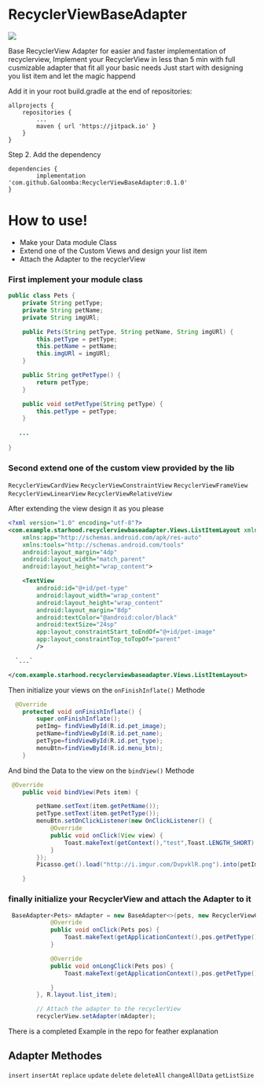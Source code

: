 # RecyclerViewBaseAdapter
[![](https://jitpack.io/v/Galoomba/RecyclerViewBaseAdapter.svg)](https://jitpack.io/#Galoomba/RecyclerViewBaseAdapter)

Base RecyclerView Adapter for easier and faster implementation of recyclerview, 
Implement your RecyclerView in less than 5 min with full cusmizable adapter that fit all your basic needs
Just start with designing you list item and let the magic happend 

Add it in your root build.gradle at the end of repositories:

	allprojects {
		repositories {
			...
			maven { url 'https://jitpack.io' }
		}
	}
Step 2. Add the dependency

	dependencies {
	        implementation 'com.github.Galoomba:RecyclerViewBaseAdapter:0.1.0'
	}

# How to use!
* Make your Data module Class
* Extend one of the Custom Views and design your list item 
* Attach the Adapter to the recyclerView

### First implement your module class
``` java
public class Pets {
    private String petType;
    private String petName;
    private String imgURl;

    public Pets(String petType, String petName, String imgURl) {
        this.petType = petType;
        this.petName = petName;
        this.imgURl = imgURl;
    }

    public String getPetType() {
        return petType;
    }

    public void setPetType(String petType) {
        this.petType = petType;
    }
    
   ...
   
}
```

### Second extend one of the custom view provided by the lib 
`RecyclerViewCardView`  `RecyclerViewConstraintView`  `RecyclerViewFrameView`  `RecyclerViewLinearView`  `RecyclerViewRelativeView`

After extending the view design it as you please  
```XML
<?xml version="1.0" encoding="utf-8"?>
<com.example.starhood.recyclerviewbaseadapter.Views.ListItemLayout xmlns:android="http://schemas.android.com/apk/res/android"
    xmlns:app="http://schemas.android.com/apk/res-auto"
    xmlns:tools="http://schemas.android.com/tools"
    android:layout_margin="4dp"
    android:layout_width="match_parent"
    android:layout_height="wrap_content">

    <TextView
        android:id="@+id/pet-type"
        android:layout_width="wrap_content"
        android:layout_height="wrap_content"
        android:layout_margin="8dp"
        android:textColor="@android:color/black"
        android:textSize="24sp"
        app:layout_constraintStart_toEndOf="@+id/pet-image"
        app:layout_constraintTop_toTopOf="parent"
        />

  `...`

</com.example.starhood.recyclerviewbaseadapter.Views.ListItemLayout>
```
Then initialize your views on the `onFinishInflate()` Methode
```Java
  @Override
    protected void onFinishInflate() {
        super.onFinishInflate();
        petImg= findViewById(R.id.pet_image);
        petName=findViewById(R.id.pet_name);
        petType=findViewById(R.id.pet_type);
        menuBtn=findViewById(R.id.menu_btn);
    }
```

And bind the Data to the view on the `bindView()` Methode 
```Java
 @Override
    public void bindView(Pets item) {

        petName.setText(item.getPetName());
        petType.setText(item.getPetType());
        menuBtn.setOnClickListener(new OnClickListener() {
            @Override
            public void onClick(View view) {
                Toast.makeText(getContext(),"test",Toast.LENGTH_SHORT).show();
            }
        });
        Picasso.get().load("http://i.imgur.com/DvpvklR.png").into(petImg);

    }
```
### finally initialize your RecyclerView and attach the Adapter to it
```JAVA
 BaseAdapter<Pets> mAdapter = new BaseAdapter<>(pets, new RecyclerViewClickListener<Pets>() {
            @Override
            public void onClick(Pets pos) {
                Toast.makeText(getApplicationContext(),pos.getPetType(),Toast.LENGTH_SHORT).show();
            }

            @Override
            public void onLongClick(Pets pos) {
                Toast.makeText(getApplicationContext(),pos.getPetType(),Toast.LENGTH_SHORT).show();

            }
        }, R.layout.list_item);

        // Attach the adapter to the recyclerView
        recyclerView.setAdapter(mAdapter);
```
There is a completed Example in the repo for feather explanation 

## Adapter Methodes 
`insert`
`insertAt`
`replace`
`update`
`delete`
`deleteAll`
`changeAllData`
`getListSize`
